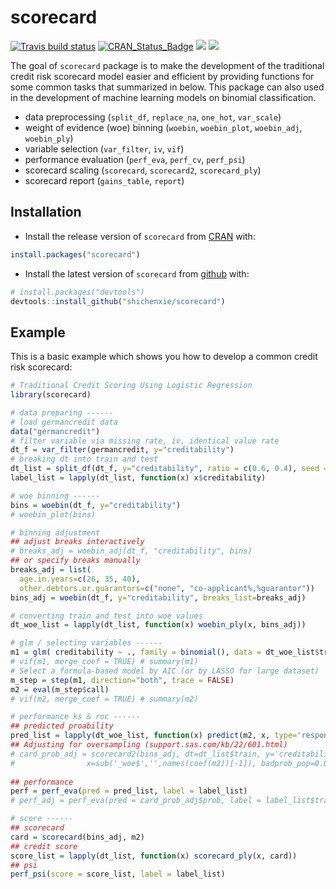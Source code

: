 # scorecard

[![Travis build status](https://travis-ci.org/ShichenXie/scorecard.svg?branch=master)](https://travis-ci.org/ShichenXie/scorecard)
[![CRAN\_Status\_Badge](https://www.r-pkg.org/badges/version/scorecard)](https://cran.r-project.org/package=scorecard)
[![](http://cranlogs.r-pkg.org/badges/grand-total/scorecard)](https://cran.r-project.org/package=scorecard)
[![](http://cranlogs.r-pkg.org/badges/scorecard)](https://cran.r-project.org/package=scorecard)


The goal of `scorecard` package is to make the development of the traditional credit risk scorecard model easier and efficient by providing functions for some common tasks that summarized in below. This package can also used in the development of machine learning models on binomial classification. 

- data preprocessing (`split_df`, `replace_na`, `one_hot`, `var_scale`)
- weight of evidence (woe) binning (`woebin`, `woebin_plot`, `woebin_adj`, `woebin_ply`)
- variable selection (`var_filter`, `iv`, `vif`)
- performance evaluation (`perf_eva`, `perf_cv`, `perf_psi`)
- scorecard scaling (`scorecard`, `scorecard2`, `scorecard_ply`)
- scorecard report (`gains_table`, `report`)


## Installation

- Install the release version of `scorecard` from [CRAN](https://cran.r-project.org/package=scorecard) with:
``` r
install.packages("scorecard")
```

- Install the latest version of `scorecard` from [github](https://github.com/ShichenXie/scorecard) with:
``` r
# install.packages("devtools")
devtools::install_github("shichenxie/scorecard")
```

## Example

This is a basic example which shows you how to develop a common credit risk scorecard:

``` r
# Traditional Credit Scoring Using Logistic Regression
library(scorecard)

# data preparing ------
# load germancredit data
data("germancredit")
# filter variable via missing rate, iv, identical value rate
dt_f = var_filter(germancredit, y="creditability")
# breaking dt into train and test
dt_list = split_df(dt_f, y="creditability", ratio = c(0.6, 0.4), seed = 30)
label_list = lapply(dt_list, function(x) x$creditability)

# woe binning ------
bins = woebin(dt_f, y="creditability")
# woebin_plot(bins)

# binning adjustment
## adjust breaks interactively
# breaks_adj = woebin_adj(dt_f, "creditability", bins) 
## or specify breaks manually
breaks_adj = list(
  age.in.years=c(26, 35, 40),
  other.debtors.or.guarantors=c("none", "co-applicant%,%guarantor"))
bins_adj = woebin(dt_f, y="creditability", breaks_list=breaks_adj)

# converting train and test into woe values
dt_woe_list = lapply(dt_list, function(x) woebin_ply(x, bins_adj))

# glm / selecting variables ------
m1 = glm( creditability ~ ., family = binomial(), data = dt_woe_list$train)
# vif(m1, merge_coef = TRUE) # summary(m1)
# Select a formula-based model by AIC (or by LASSO for large dataset)
m_step = step(m1, direction="both", trace = FALSE)
m2 = eval(m_step$call)
# vif(m2, merge_coef = TRUE) # summary(m2)

# performance ks & roc ------
## predicted proability
pred_list = lapply(dt_woe_list, function(x) predict(m2, x, type='response'))
## Adjusting for oversampling (support.sas.com/kb/22/601.html)
# card_prob_adj = scorecard2(bins_adj, dt=dt_list$train, y='creditability', 
#                x=sub('_woe$','',names(coef(m2))[-1]), badprob_pop=0.03, return_prob=TRUE)
                
## performance
perf = perf_eva(pred = pred_list, label = label_list)
# perf_adj = perf_eva(pred = card_prob_adj$prob, label = label_list$train)

# score ------
## scorecard
card = scorecard(bins_adj, m2)
## credit score
score_list = lapply(dt_list, function(x) scorecard_ply(x, card))
## psi
perf_psi(score = score_list, label = label_list)

```
